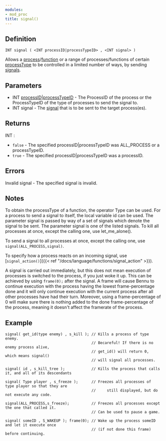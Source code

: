 ```yaml
---
modules:
- mod_proc
title: signal()
---
```


## Definition

    INT signal ( <INT processID|processTypeID> , <INT signal> )

Allows a [process](#)/[function](#) or a range of processes/functions of certain [processType](#) to be controlled in a limited number of ways, by sending [signals](#).

## Parameters

- INT [processID](#)|[processTypeID](#) - The ProcessID of the process or the ProcessTypeID of the type of processes to send the signal to.
- INT signal  - The [signal](#) that is to be sent to the target process(es).

## Returns

INT :

- `false` - The specified processID|processTypeID was ALL_PROCESS or a processTypeID.
- `true`  - The specified processID|processTypeID was a processID.

## Errors

Invalid signal  - The specified signal is invalid.

## Notes

To obtain the processType of a function, the operator Type can be used. For a process to send a signal to itself, the local variable id can be used. The parameter signal is passed by way of a set of signals which denote the signal to be sent. The parameter signal is one of the listed signals. To kill all processes at once, except the calling one, use let_me_alone().

To send a signal to all processes at once, except the calling one, use `signal(ALL_PROCESS,signal)`.

To specify how a process reacts on an incoming signal, use [`signal_action()`]({{< ref "/docs/language/functions/signal_action" >}}).

A signal is carried out immediately, but this does not mean execution of processes is switched to the process, if you just woke it up. This can be achieved by using `frame(0);` after the signal. A frame will cause Bennu to continue execution with the process having the lowest frame-percentage done and it will only continue execution with the current process after all other processes have had their turn. Moreover, using a frame-percentage of 0 will make sure there is nothing added to the done frame-percentage of the process, meaning it doesn't affect the framerate of the process.

## Example

```
signal( get_id(type enemy) , s_kill ); // Kills a process of type enemy.
                                       // Becareful! If there is no enemy process alive,
                                       // get_id() will return 0, which means signal()
                                       // will signal all processes.

signal( id , s_kill_tree );            // Kills the process that calls it, and all of its descendants

signal( Type player , s_freeze );      // Freezes all processes of type player so that they are
                                       //     still displayed, but do not execute any code.

signal(ALL_PROCESS,s_freeze);          // Freezes all processes except the one that called it.
                                       // Can be used to pause a game.

signal( someID , S_WAKEUP ); frame(0); // Wake up the process someID and let it execute once
                                       // (if not done this frame) before continuing.
```
